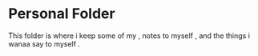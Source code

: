 # Personal Folder

This folder is where i keep some of my , notes to myself , and the things i wanaa say to myself .
